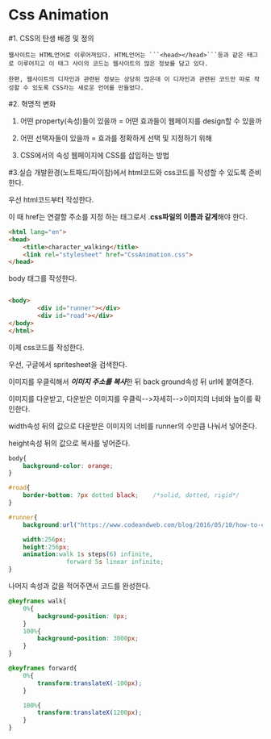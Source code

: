 # Css Animation
#1. CSS의 탄생 배경 및 정의

    웹사이트는 HTML언어로 이루어져있다. HTML언어는 ```<head></head>```등과 같은 태그로 이루어지고 이 태그 사이의 코드는 웹사이트의 많은 정보를 담고 있다. 
    
    한편, 웹사이트의 디자인과 관련된 정보는 상당히 많은데 이 디자인과 관련된 코드만 따로 작성할 수 있도록 CSS라는 새로운 언어를 만들었다.

#2. 혁명적 변화
1) 어떤 property(속성)들이 있을까 = 어떤 효과들이 웹페이지를 design할 수 있을까 

2) 어떤 선택자들이 있을까 = 효과를 정확하게 선택 및 지정하기 위해

3. CSS에서의 속성
웹페이지에 CSS를 삽입하는 방법


#3.실습
개발환경(노트패드/파이참)에서 html코드와 css코드를 작성할 수 있도록 준비한다.

우선 html코드부터 작성한다.

이 때 href는 연결할 주소를 지정 하는 태그로서 .**css파일의 이름과 같게**해야 한다.
```html
<html lang="en">
<head>
    <title>character_walking</title>
	<link rel="stylesheet" href="CssAnimation.css">
</head>
```
body 태그를 작성한다.
```html

<body>
        <div id="runner"></div>
		<div id="road"></div>
</body>
</html>

```

이제 css코드를 작성한다.

우선, 구글에서 spritesheet을 검색한다.

이미지를 우클릭해서 ***이미지 주소를 복사***한 뒤 back ground속성 뒤 url에 붙여준다.

이미지를 다운받고, 다운받은 이미지를 우클릭-->자세히-->이미지의 너비와 높이를 확인한다.

width속성 뒤의 값으로 다운받은 이미지의 너비를 runner의 수만큼 나눠서 넣어준다.

height속성 뒤의 값으로 복사를 넣어준다.

```css
body{
	background-color: orange;
}

#road{
	border-bottom: 7px dotted black;	/*solid, dotted, rigid*/
}

#runner{
	background:url("https://www.codeandweb.com/blog/2016/05/10/how-to-create-a-sprite-sheet/spritestrip.png");

	width:256px;
	height:256px;
	animation:walk 1s steps(6) infinite,
				forward 5s linear infinite;
}
```
나머지 속성과 값을 적어주면서 코드를 완성한다.

```css
@keyframes walk{
	0%{
		background-position: 0px;
	}
	100%{
		background-position: 3000px;
	}
}

@keyframes forward{
	0%{
		transform:translateX(-100px);
	}

	100%{
		transform:translateX(1200px);
	}
}
```
